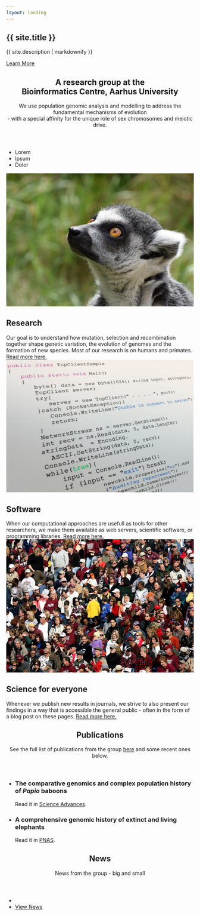 ```yaml
---
layout: landing
---
```

<!-- Banner -->
<section id="banner">
<div class="inner">
<h2>{{ site.title }}</h2>
<p>{{ site.description | markdownify }}</p>
</div>
<a href="#one" class="more scrolly">Learn More</a>
</section>

<!-- One -->
<section id="one" class="wrapper style1 special">
<div class="inner">
<header class="major">
<h2>A research group at the<br>Bioinformatics Centre, Aarhus University</h2>
<p>We use population genomic analysis and modelling to address the fundamental mechanisms of evolution <br>- with  a special affinity for the unique role of sex chromosomes and meiotic drive.</p>
</header>
</div>
	<ul class="icons major">
	<li><a href="people.html" style="text-decoration: none"><span class="icon fa-users  major style1"></a><span class="label">Lorem</span></span></li>
	<li><span class="icon fa-university    major style2"><span class="label">Ipsum</span></span></li>
	<li><span class="icon fa-envelope-o  major style3"><span class="label">Dolor</span></span></li>
	</ul>

</section>

<!-- Two -->
<section id="two" class="wrapper alt style2">
<section class="spotlight">
<div class="image"><img src="images/lemur.png" /></div><div class="content">
<h2>Research</h2>
Our goal is to understand how mutation, selection and recombination together shape genetic variation, the evolution of genomes and the formation of new species. Most of our research is on humans and primates. <a href="research.html">Read more here.</a>
</div>
</section>
<section class="spotlight">
<div class="image"><img src="images/code.png" /></div><div class="content">
<h2>Software</h2>
When our computational approaches are usefull as tools for other researchers, we make them available as web servers, scientific software, or programming libraries. <a href="software.html">Read more here.</a>
</div>
</section>
<section class="spotlight">
<div class="image"><img src="images/public.jpg" /></div><div class="content">
<h2>Science for everyone</h2>
Whenever we publish new results in journals, we strive to also present our findings in a way that is accessible the general public - often in the form of a blog post on these pages. <a href="popular_science.html">Read more here.</a>
</div>
</section>
</section>

<!-- Three -->
<section id="three" class="wrapper style3 special">
<div class="inner">
<header class="major">
<h2>Publications</h2>
<p>See the full list of publications from the group <a href="publications.html">here</a> and some recent ones below.</p>
</header>
<ul class="features">
<li class="icon fa-newspaper-o">
<h3>The comparative genomics and complex population history of <em>Papio</em> baboons</h3>
Read it in <a href="http://advances.sciencemag.org/content/5/1/eaau6947">Science Advances</a>.
</li>
<li class="icon fa-newspaper-o">
<h3>A comprehensive genomic history of extinct and living elephants</h3>
Read it in <a href="https://www.pnas.org/content/115/11/E2566">PNAS</a>.
</li>
</ul>
</div>
</section>

<!-- CTA -->
<section id="cta" class="wrapper style4">
<div class="inner">
<header>
<h2>News</h2>
<p>News from the group - big and small</p>
</header>
<ul class="actions vertical">
<li></li>
<li><a href="news.html" class="button fit">View News</a></li>
</ul>
</div>
</section>